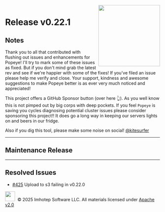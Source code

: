 <img src="https://raw.githubusercontent.com/derailed/popeye/master/assets/popeye_logo.png" align="right" width="200" height="auto"/>

# Release v0.22.1

## Notes

Thank you to all that contributed with flushing out issues and enhancements for Popeye! I'll try to mark some of these issues as fixed. But if you don't mind grab the latest rev and see if we're happier with some of the fixes! If you've filed an issue please help me verify and close. Your support, kindness and awesome suggestions to make Popeye better is as ever very much noticed and appreciated!

This project offers a GitHub Sponsor button (over here 👆). As you well know this is not pimped out by big corps with deep pockets. If you feel `Popeye` is saving you cycles diagnosing potential cluster issues please consider sponsoring this project!! It does go a long way in keeping our servers lights on and beers in our fridge.

Also if you dig this tool, please make some noise on social! [@kitesurfer](https://twitter.com/kitesurfer)

---

## Maintenance Release

---

## Resolved Issues

* [#425](https://github.com/derailed/popeye/issues/425) Upload to s3 failing in v0.22.0

<img src="https://raw.githubusercontent.com/derailed/popeye/master/assets/imhotep_logo.png" width="32" height="auto"/>&nbsp; © 2025 Imhotep Software LLC. All materials licensed under [Apache v2.0](http://www.apache.org/licenses/LICENSE-2.0)
